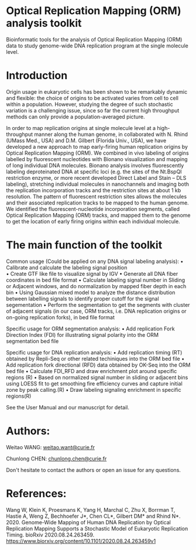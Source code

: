 # Optical Replication Mapping (ORM) analysis toolkit 

Bioinformatic tools for the analysis of Optical Replication Mapping (ORM) data to study genome-wide DNA replication program at the single molecule level.


# Introduction

Origin usage in eukaryotic cells has been shown to be remarkably dynamic and flexible: the choice of origins to be activated varies from cell to cell within a population. However, studying the degree of such stochastic variation is a challenging issue, since so far the current high throughput methods can only provide a population-averaged picture.

In order to map replication origins at single molecule level at a high-throughput manner along the human genome, in collaborated with N. Rhind (UMass Med., USA) and D.M. Gilbert (Florida Univ., USA), we have developed a new approach to map early-firing human replication origins by Optical Replication Mapping (ORM). We combined in vivo labeling of origins labelled by fluorescent nucleotides with Bionano visualization and mapping of long individual DNA molecules. Bionano analysis involves fluorescently labeling deproteinated DNA at specific loci (e.g. the sites of the Nt.BspQI restriction enzyme, or more recent developed Direct Label and Stain – DLS labeling), stretching individual molecules in nanochannels and imaging both the replication incorporation tracks and the restriction sites at about 1 kb resolution. The pattern of fluorescent restriction sites allows the molecules and their associated replication tracks to be mapped to the human genome. We identified the fluorescent-nucleotide incorporation segments, called Optical Replication Mapping (ORM) tracks, and mapped them to the genome to get the location of early firing origins within each individual molecule.


# The main function of the toolkit

Common usage (Could be applied on any DNA signal labeling analysis):
	•	Calibrate and calculate the labeling signal position	
	•	Create GTF like file to visualize signal by IGV
	•	Generate all DNA fiber coordinates in bed file format
	•	Calculate labeling signal number in Sliding or Adjacent windows, and do normalization by mapped fiber depth in each bin
	•	Using Gaussian mixed model to analyze the distance distribution between labelling signals to identify proper cutoff for the signal segementation
	•	Perform the segmentation to get the segments with cluster of adjacent signals (in our case, ORM tracks, i.e. DNA replication origins or on-going replication forks), in bed file format

Specific usage for ORM segmentation analysis:
	•	Add replication Fork Direction Index (FDI) for illustrating signal polarity into the ORM segmentation bed file

Specific usage for DNA replication analysis:
	•	Add replication timing (RT) obtained by Repli-Seq or other related techiniques into the ORM bed file
	•	Add replication fork directional (RFD) data obtained by OK-Seq into the ORM bed file
	•	Calculate FDI_RFD and draw enrichment plot around specific regions (R)
	•	Based on normalized signal number in sliding or adjacent bins using LOESS fit to get smoothing fire efficiency curves and capture initial zone by peak calling.(R)
	•	Draw labeling signaling enrichment in specific regions(R)

See the User Manual and our manuscript for detail.


# Authors:

Weitao WANG: weitao.want@curie.fr

Chunlong CHEN: chunlong.chen@curie.fr

Don't hesitate to contact the authors or open an issue for any questions.



# References:

Wang W, Klein K, Proesmans K, Yang H, Marchal C, Zhu X, Borrman T, Hastie A, Weng Z, Bechhoefer J*, Chen CL*, Gilbert DM* and Rhind N*. 2020. Genome-Wide Mapping of Human DNA Replication by Optical Replication Mapping Supports a Stochastic Model of Eukaryotic Replication Timing. bioRxiv 2020.08.24.263459. https://www.biorxiv.org/content/10.1101/2020.08.24.263459v1 





